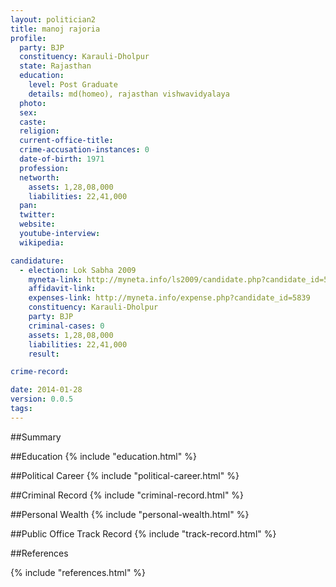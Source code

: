 ```yaml
---
layout: politician2
title: manoj rajoria
profile: 
  party: BJP
  constituency: Karauli-Dholpur
  state: Rajasthan
  education: 
    level: Post Graduate
    details: md(homeo), rajasthan vishwavidyalaya
  photo: 
  sex: 
  caste: 
  religion: 
  current-office-title: 
  crime-accusation-instances: 0
  date-of-birth: 1971
  profession: 
  networth: 
    assets: 1,28,08,000
    liabilities: 22,41,000
  pan: 
  twitter: 
  website: 
  youtube-interview: 
  wikipedia: 

candidature: 
  - election: Lok Sabha 2009
    myneta-link: http://myneta.info/ls2009/candidate.php?candidate_id=5839
    affidavit-link: 
    expenses-link: http://myneta.info/expense.php?candidate_id=5839
    constituency: Karauli-Dholpur 
    party: BJP
    criminal-cases: 0
    assets: 1,28,08,000
    liabilities: 22,41,000
    result:  

crime-record: 

date: 2014-01-28
version: 0.0.5
tags: 
---
```

##Summary


##Education
{% include "education.html" %}


##Political Career
{% include "political-career.html" %}


##Criminal Record
{% include "criminal-record.html" %}


##Personal Wealth
{% include "personal-wealth.html" %}


##Public Office Track Record
{% include "track-record.html" %}


##References


{% include "references.html" %}